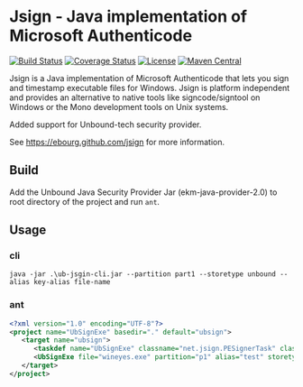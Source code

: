 Jsign - Java implementation of Microsoft Authenticode
=====================================================

[![Build Status](https://secure.travis-ci.org/ebourg/jsign.svg)](http://travis-ci.org/ebourg/jsign)
[![Coverage Status](https://coveralls.io/repos/github/ebourg/jsign/badge.svg?branch=master)](https://coveralls.io/github/ebourg/jsign?branch=master)
[![License](https://img.shields.io/badge/license-Apache--2.0-blue.svg)](http://www.apache.org/licenses/LICENSE-2.0)
[![Maven Central](https://img.shields.io/maven-central/v/net.jsign/jsign.svg)](http://search.maven.org/#search%7Cga%7C1%7Cg%3A%22net.jsign%22)

Jsign is a Java implementation of Microsoft Authenticode that lets you sign
and timestamp executable files for Windows. Jsign is platform independent and
provides an alternative to native tools like signcode/signtool on Windows
or the Mono development tools on Unix systems.

Added support for Unbound-tech security provider.

See https://ebourg.github.com/jsign for more information.


## Build
Add the Unbound Java Security Provider Jar (ekm-java-provider-2.0) to root directory of the project and run `ant`.

## Usage
### cli 

`java -jar .\ub-jsgin-cli.jar --partition part1 --storetype unbound --alias key-alias file-name`

### ant
```xml
<?xml version="1.0" encoding="UTF-8"?>
<project name="UbSignExe" basedir="." default="ubsign">
   <target name="ubsign">
      <taskdef name="UbSignExe" classname="net.jsign.PESignerTask" classpath="ub-jsgin-ant.jar" />
      <UbSignExe file="wineyes.exe" partition="p1" alias="test" storetype="unbound" />
   </target>
</project>
```
